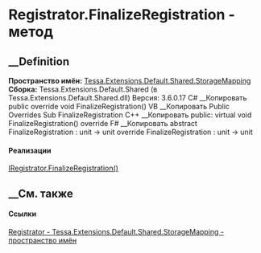 # Registrator.FinalizeRegistration - метод
##  __Definition
 **Пространство имён:**
[Tessa.Extensions.Default.Shared.StorageMapping](N_Tessa_Extensions_Default_Shared_StorageMapping.htm)  
 **Сборка:** Tessa.Extensions.Default.Shared (в
Tessa.Extensions.Default.Shared.dll) Версия: 3.6.0.17
C# __Копировать
     public override void FinalizeRegistration()
VB __Копировать
     Public Overrides Sub FinalizeRegistration
C++ __Копировать
     public:
    virtual void FinalizeRegistration() override
F# __Копировать
     abstract FinalizeRegistration : unit -> unit 
    override FinalizeRegistration : unit -> unit 
#### Реализации
[IRegistrator.FinalizeRegistration()](M_Tessa_Extensions_IRegistrator_FinalizeRegistration.htm)  
##  __См. также
#### Ссылки
[Registrator -
](T_Tessa_Extensions_Default_Shared_StorageMapping_Registrator.htm)
[Tessa.Extensions.Default.Shared.StorageMapping - пространство
имён](N_Tessa_Extensions_Default_Shared_StorageMapping.htm)
